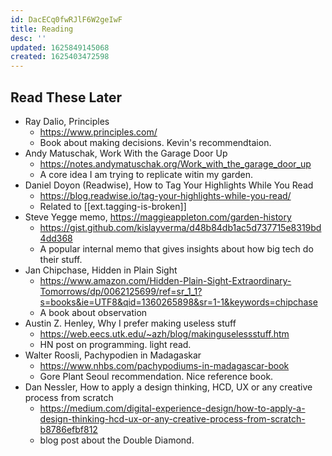 ```yaml
---
id: DacECq0fwRJlF6W2geIwF
title: Reading
desc: ''
updated: 1625849145068
created: 1625403472598
---
```


## Read These Later

- Ray Dalio, Principles
  - https://www.principles.com/
  - Book about making decisions. Kevin's recommendtaion.
- Andy Matuschak, Work With the Garage Door Up
  - https://notes.andymatuschak.org/Work_with_the_garage_door_up
  - A core idea I am trying to replicate witin my garden.
- Daniel Doyon (Readwise), How to Tag Your Highlights While You Read
  - https://blog.readwise.io/tag-your-highlights-while-you-read/
  - Related to [[ext.tagging-is-broken]]
- Steve Yegge memo, https://maggieappleton.com/garden-history
  - https://gist.github.com/kislayverma/d48b84db1ac5d737715e8319bd4dd368
  - A popular internal memo that gives insights about how big tech do their stuff.
- Jan Chipchase, Hidden in Plain Sight
  - https://www.amazon.com/Hidden-Plain-Sight-Extraordinary-Tomorrows/dp/0062125699/ref=sr_1_1?s=books&ie=UTF8&qid=1360265898&sr=1-1&keywords=chipchase
  - A book about observation
- Austin Z. Henley, Why I prefer making useless stuff
  - https://web.eecs.utk.edu/~azh/blog/makinguselessstuff.htm
  - HN post on programming. light read.
- Walter Roosli, Pachypodien in Madagaskar
  - https://www.nhbs.com/pachypodiums-in-madagascar-book
  - Gore Plant Seoul recommendation. Nice reference book.
- Dan Nessler, How to apply a design thinking, HCD, UX or any creative process from scratch
  - https://medium.com/digital-experience-design/how-to-apply-a-design-thinking-hcd-ux-or-any-creative-process-from-scratch-b8786efbf812
  - blog post about the Double Diamond.
